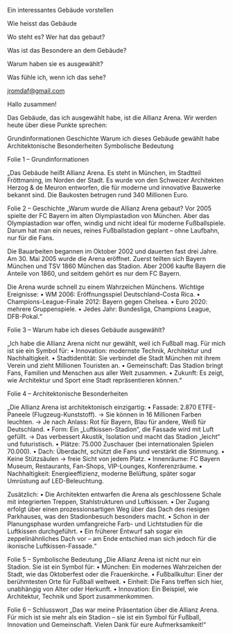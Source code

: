 Ein interessantes Gebäude vorstellen


Wie heisst das Gebäude

Wo steht es? Wer hat das gebaut?

Was ist das Besondere an dem Gebäude?

Warum haben sie es ausgewählt?

Was fühle ich, wenn ich das sehe?


jromdaf@gmail.com
















Hallo zusammen!

Das Gebäude, das ich ausgewählt habe, ist die Allianz Arena.
Wir werden heute über diese Punkte sprechen:

Grundinformationen
Geschichte
Warum ich dieses Gebäude gewählt habe
Architektonische Besonderheiten
Symbolische Bedeutung


Folie 1 – Grundinformationen


„Das Gebäude heißt Allianz Arena.
Es steht in München, im Stadtteil Fröttmaning, im Norden der Stadt.
Es wurde von den Schweizer Architekten Herzog & de Meuron entworfen, die für moderne und innovative Bauwerke bekannt sind.
Die Baukosten betrugen rund 340 Millionen Euro.

Folie 2 – Geschichte
„Warum wurde die Allianz Arena gebaut?
Vor 2005 spielte der FC Bayern im alten Olympiastadion von München.
Aber das Olympiastadion war offen, windig und nicht ideal für moderne Fußballspiele.
Darum hat man ein neues, reines Fußballstadion geplant – ohne Laufbahn, nur für die Fans.

Die Bauarbeiten begannen im Oktober 2002 und dauerten fast drei Jahre.
Am 30. Mai 2005 wurde die Arena eröffnet.
Zuerst teilten sich Bayern München und TSV 1860 München das Stadion.
Aber 2006 kaufte Bayern die Anteile von 1860, und seitdem gehört es nur dem FC Bayern.

Die Arena wurde schnell zu einem Wahrzeichen Münchens.
Wichtige Ereignisse:
• WM 2006: Eröffnungsspiel Deutschland–Costa Rica.
• Champions-League-Finale 2012: Bayern gegen Chelsea.
• Euro 2020: mehrere Gruppenspiele.
• Jedes Jahr: Bundesliga, Champions League, DFB-Pokal.“

Folie 3 – Warum habe ich dieses Gebäude ausgewählt?


„Ich habe die Allianz Arena nicht nur gewählt, weil ich Fußball mag.
Für mich ist sie ein Symbol für:
• Innovation: modernste Technik, Architektur und Nachhaltigkeit.
• Stadtidentität: Sie verbindet die Stadt München mit ihrem Verein und zieht Millionen Touristen an.
• Gemeinschaft: Das Stadion bringt Fans, Familien und Menschen aus aller Welt zusammen.
• Zukunft: Es zeigt, wie Architektur und Sport eine Stadt repräsentieren können.“

Folie 4 – Architektonische Besonderheiten

„Die Allianz Arena ist architektonisch einzigartig:
• Fassade: 2.870 ETFE-Paneele (Flugzeug-Kunststoff).
→ Sie können in 16 Millionen Farben leuchten.
→ Je nach Anlass: Rot für Bayern, Blau für andere, Weiß für Deutschland.
• Form: Ein „Luftkissen-Stadion“, die Fassade wird mit Luft gefüllt.
→ Das verbessert Akustik, Isolation und macht das Stadion „leicht“ und futuristisch.
• Plätze: 75.000 Zuschauer (bei internationalen Spielen 70.000).
• Dach: Überdacht, schützt die Fans und verstärkt die Stimmung.
• Keine Stützsäulen → freie Sicht von jedem Platz.
• Innenräume: FC Bayern Museum, Restaurants, Fan-Shops, VIP-Lounges, Konferenzräume.
• Nachhaltigkeit: Energieeffizienz, moderne Belüftung, später sogar Umrüstung auf LED-Beleuchtung.

Zusätzlich:
• Die Architekten entwarfen die Arena als geschlossene Schale mit integrierten Treppen, Stahlstrukturen und Luftkissen.
• Der Zugang erfolgt über einen prozessionsartigen Weg über das Dach des riesigen Parkhauses, was den Stadionbesuch besonders macht.
• Schon in der Planungsphase wurden umfangreiche Farb- und Lichtstudien für die Luftkissen durchgeführt.
• Ein früherer Entwurf sah sogar ein zeppelinähnliches Dach vor – am Ende entschied man sich jedoch für die ikonische Luftkissen-Fassade.“



Folie 5 – Symbolische Bedeutung
„Die Allianz Arena ist nicht nur ein Stadion.
Sie ist ein Symbol für:
• München: Ein modernes Wahrzeichen der Stadt, wie das Oktoberfest oder die Frauenkirche.
• Fußballkultur: Einer der berühmtesten Orte für Fußball weltweit.
• Einheit: Die Fans treffen sich hier, unabhängig von Alter oder Herkunft.
• Innovation: Ein Beispiel, wie Architektur, Technik und Sport zusammenkommen.


Folie 6 – Schlusswort
„Das war meine Präsentation über die Allianz Arena.
Für mich ist sie mehr als ein Stadion – sie ist ein Symbol für Fußball, Innovation und Gemeinschaft.
Vielen Dank für eure Aufmerksamkeit!“
